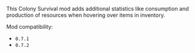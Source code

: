 This Colony Survival mod adds additional statistics like consumption and production of resources when hovering over items in inventory.

Mod compatibility:   

- `0.7.1`
- `0.7.2`
